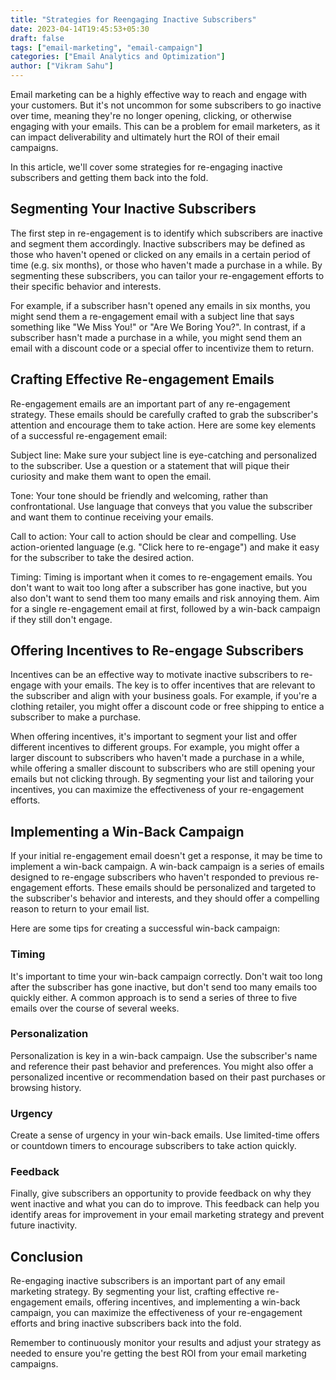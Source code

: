 ```yaml
---
title: "Strategies for Reengaging Inactive Subscribers"
date: 2023-04-14T19:45:53+05:30
draft: false
tags: ["email-marketing", "email-campaign"]
categories: ["Email Analytics and Optimization"]
author: ["Vikram Sahu"]
---
```


Email marketing can be a highly effective way to reach and engage with your customers. But it's not uncommon for some subscribers to go inactive over time, meaning they're no longer opening, clicking, or otherwise engaging with your emails. This can be a problem for email marketers, as it can impact deliverability and ultimately hurt the ROI of their email campaigns.

In this article, we'll cover some strategies for re-engaging inactive subscribers and getting them back into the fold.

## Segmenting Your Inactive Subscribers

The first step in re-engagement is to identify which subscribers are inactive and segment them accordingly. Inactive subscribers may be defined as those who haven't opened or clicked on any emails in a certain period of time (e.g. six months), or those who haven't made a purchase in a while. By segmenting these subscribers, you can tailor your re-engagement efforts to their specific behavior and interests.

For example, if a subscriber hasn't opened any emails in six months, you might send them a re-engagement email with a subject line that says something like "We Miss You!" or "Are We Boring You?". In contrast, if a subscriber hasn't made a purchase in a while, you might send them an email with a discount code or a special offer to incentivize them to return.

## Crafting Effective Re-engagement Emails

Re-engagement emails are an important part of any re-engagement strategy. These emails should be carefully crafted to grab the subscriber's attention and encourage them to take action. Here are some key elements of a successful re-engagement email:

Subject line: Make sure your subject line is eye-catching and personalized to the subscriber. Use a question or a statement that will pique their curiosity and make them want to open the email.

Tone: Your tone should be friendly and welcoming, rather than confrontational. Use language that conveys that you value the subscriber and want them to continue receiving your emails.

Call to action: Your call to action should be clear and compelling. Use action-oriented language (e.g. "Click here to re-engage") and make it easy for the subscriber to take the desired action.

Timing: Timing is important when it comes to re-engagement emails. You don't want to wait too long after a subscriber has gone inactive, but you also don't want to send them too many emails and risk annoying them. Aim for a single re-engagement email at first, followed by a win-back campaign if they still don't engage.

## Offering Incentives to Re-engage Subscribers

Incentives can be an effective way to motivate inactive subscribers to re-engage with your emails. The key is to offer incentives that are relevant to the subscriber and align with your business goals. For example, if you're a clothing retailer, you might offer a discount code or free shipping to entice a subscriber to make a purchase.

When offering incentives, it's important to segment your list and offer different incentives to different groups. For example, you might offer a larger discount to subscribers who haven't made a purchase in a while, while offering a smaller discount to subscribers who are still opening your emails but not clicking through. By segmenting your list and tailoring your incentives, you can maximize the effectiveness of your re-engagement efforts.

## Implementing a Win-Back Campaign

If your initial re-engagement email doesn't get a response, it may be time to implement a win-back campaign. A win-back campaign is a series of emails designed to re-engage subscribers who haven't responded to previous re-engagement efforts. These emails should be personalized and targeted to the subscriber's behavior and interests, and they should offer a compelling reason to return to your email list.

Here are some tips for creating a successful win-back campaign:

### Timing

It's important to time your win-back campaign correctly. Don't wait too long after the subscriber has gone inactive, but don't send too many emails too quickly either. A common approach is to send a series of three to five emails over the course of several weeks.

### Personalization

Personalization is key in a win-back campaign. Use the subscriber's name and reference their past behavior and preferences. You might also offer a personalized incentive or recommendation based on their past purchases or browsing history.

### Urgency

Create a sense of urgency in your win-back emails. Use limited-time offers or countdown timers to encourage subscribers to take action quickly.

### Feedback

Finally, give subscribers an opportunity to provide feedback on why they went inactive and what you can do to improve. This feedback can help you identify areas for improvement in your email marketing strategy and prevent future inactivity.

## Conclusion

Re-engaging inactive subscribers is an important part of any email marketing strategy. By segmenting your list, crafting effective re-engagement emails, offering incentives, and implementing a win-back campaign, you can maximize the effectiveness of your re-engagement efforts and bring inactive subscribers back into the fold.

Remember to continuously monitor your results and adjust your strategy as needed to ensure you're getting the best ROI from your email marketing campaigns.
